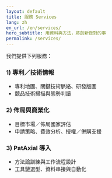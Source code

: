 ```yaml
---
layout: default
title: 服務 Services
lang: zh
en_url: /en/services/
hero_subtitle: 用資料與方法，將創新做對的事
permalink: /services/
---
```


我們提供下列服務：

### 1) 專利／技術情報
- 專利地圖、關鍵技術脈絡、研發版圖
- 競品技術掃描與態勢判讀

### 2) 佈局與商業化
- 目標市場／佈局國家評估
- 申請策略、費效分析、授權／併購支援

### 3) PatAxial 導入
- 方法論訓練與工作流程設計
- 工具鏈選型、資料串接與自動化
